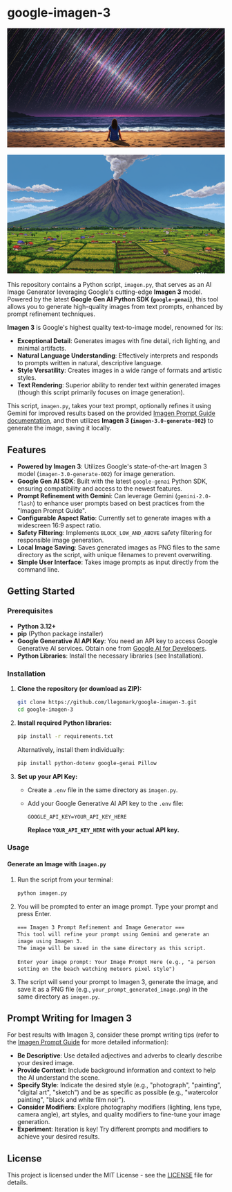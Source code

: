 # google-imagen-3

![Google Imagen 3](a_person_setting_on_the_beach_watching_meteors_pix_generated_image.png)

![Google Imagen 3](mayon_volcano_pixel_art_generated_image.png_20250213_034953_310585.png)

This repository contains a Python script, `imagen.py`, that serves as an AI Image Generator leveraging Google's cutting-edge **Imagen 3** model.  Powered by the latest **Google Gen AI Python SDK (`google-genai`)**, this tool allows you to generate high-quality images from text prompts, enhanced by prompt refinement techniques.

**Imagen 3** is Google's highest quality text-to-image model, renowned for its:

*   **Exceptional Detail**: Generates images with fine detail, rich lighting, and minimal artifacts.
*   **Natural Language Understanding**:  Effectively interprets and responds to prompts written in natural, descriptive language.
*   **Style Versatility**: Creates images in a wide range of formats and artistic styles.
*   **Text Rendering**:  Superior ability to render text within generated images (though this script primarily focuses on image generation).

This script, `imagen.py`, takes your text prompt, optionally refines it using Gemini for improved results based on the provided [Imagen Prompt Guide documentation](https://ai.google.dev/gemini-api/docs/imagen-prompt-guide), and then utilizes **Imagen 3 (`imagen-3.0-generate-002`)** to generate the image, saving it locally.

## Features

*   **Powered by Imagen 3**: Utilizes Google's state-of-the-art Imagen 3 model (`imagen-3.0-generate-002`) for image generation.
*   **Google Gen AI SDK**: Built with the latest `google-genai` Python SDK, ensuring compatibility and access to the newest features.
*   **Prompt Refinement with Gemini**:  Can leverage Gemini (`gemini-2.0-flash`) to enhance user prompts based on best practices from the "Imagen Prompt Guide".
*   **Configurable Aspect Ratio**: Currently set to generate images with a widescreen 16:9 aspect ratio.
*   **Safety Filtering**: Implements `BLOCK_LOW_AND_ABOVE` safety filtering for responsible image generation.
*   **Local Image Saving**: Saves generated images as PNG files to the same directory as the script, with unique filenames to prevent overwriting.
*   **Simple User Interface**:  Takes image prompts as input directly from the command line.

## Getting Started

### Prerequisites

*   **Python 3.12+**
*   **pip** (Python package installer)
*   **Google Generative AI API Key**:  You need an API key to access Google Generative AI services. Obtain one from [Google AI for Developers](https://aistudio.google.com/app/u/0/apikey).
*   **Python Libraries**: Install the necessary libraries (see Installation).

### Installation

1.  **Clone the repository (or download as ZIP):**

    ```bash
    git clone https://github.com/llegomark/google-imagen-3.git
    cd google-imagen-3
    ```

2.  **Install required Python libraries:**

    ```bash
    pip install -r requirements.txt
    ```

    Alternatively, install them individually:

    ```bash
    pip install python-dotenv google-genai Pillow
    ```

3.  **Set up your API Key:**

    *   Create a `.env` file in the same directory as `imagen.py`.
    *   Add your Google Generative AI API key to the `.env` file:

        ```env
        GOOGLE_API_KEY=YOUR_API_KEY_HERE
        ```

        **Replace `YOUR_API_KEY_HERE` with your actual API key.**

### Usage

#### Generate an Image with `imagen.py`

1.  Run the script from your terminal:

    ```bash
    python imagen.py
    ```

2.  You will be prompted to enter an image prompt. Type your prompt and press Enter.

    ```
    === Imagen 3 Prompt Refinement and Image Generator ===
    This tool will refine your prompt using Gemini and generate an image using Imagen 3.
    The image will be saved in the same directory as this script.

    Enter your image prompt: Your Image Prompt Here (e.g., "a person setting on the beach watching meteors pixel style")
    ```

3.  The script will send your prompt to Imagen 3, generate the image, and save it as a PNG file (e.g., `your_prompt_generated_image.png`) in the same directory as `imagen.py`.

## Prompt Writing for Imagen 3

For best results with Imagen 3, consider these prompt writing tips (refer to the [Imagen Prompt Guide](https://ai.google.dev/gemini-api/docs/imagen-prompt-guide) for more detailed information):

*   **Be Descriptive**: Use detailed adjectives and adverbs to clearly describe your desired image.
*   **Provide Context**: Include background information and context to help the AI understand the scene.
*   **Specify Style**: Indicate the desired style (e.g., "photograph", "painting", "digital art", "sketch") and be as specific as possible (e.g., "watercolor painting", "black and white film noir").
*   **Consider Modifiers**: Explore photography modifiers (lighting, lens type, camera angle), art styles, and quality modifiers to fine-tune your image generation.
*   **Experiment**: Iteration is key! Try different prompts and modifiers to achieve your desired results.

## License

This project is licensed under the MIT License - see the [LICENSE](LICENSE) file for details.